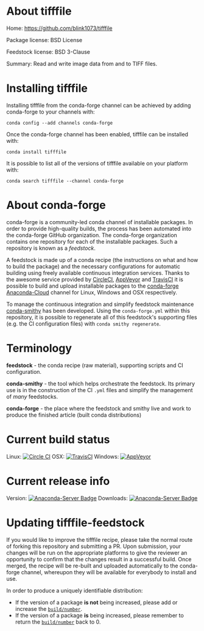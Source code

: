 About tifffile
==============

Home: https://github.com/blink1073/tifffile

Package license: BSD License

Feedstock license: BSD 3-Clause

Summary: Read and write image data from and to TIFF files.



Installing tifffile
===================

Installing tifffile from the conda-forge channel can be achieved by adding conda-forge to your channels with:

```
conda config --add channels conda-forge
```

Once the conda-forge channel has been enabled, tifffile can be installed with:

```
conda install tifffile
```

It is possible to list all of the versions of tifffile available on your platform with:

```
conda search tifffile --channel conda-forge
```


About conda-forge
=================

conda-forge is a community-led conda channel of installable packages.
In order to provide high-quality builds, the process has been automated into the
conda-forge GitHub organization. The conda-forge organization contains one repository 
for each of the installable packages. Such a repository is known as a *feedstock*.

A feedstock is made up of a conda recipe (the instructions on what and how to build
the package) and the necessary configurations for automatic building using freely
available continuous integration services. Thanks to the awesome service provided by
[CircleCI](https://circleci.com/), [AppVeyor](http://www.appveyor.com/)
and [TravisCI](https://travis-ci.org/) it is possible to build and upload installable
packages to the [conda-forge](https://anaconda.org/conda-forge)
[Anaconda-Cloud](http://docs.anaconda.org/) channel for Linux, Windows and OSX respectively.

To manage the continuous integration and simplify feedstock maintenance
[conda-smithy](http://github.com/conda-forge/conda-smithy) has been developed.
Using the ``conda-forge.yml`` within this repository, it is possible to regenerate all of
this feedstock's supporting files (e.g. the CI configuration files) with ``conda smithy regenerate``.


Terminology
===========

**feedstock** - the conda recipe (raw material), supporting scripts and CI configuration.

**conda-smithy** - the tool which helps orchestrate the feedstock.
                   Its primary use is in the construction of the CI ``.yml`` files
                   and simplify the management of *many* feedstocks.

**conda-forge** - the place where the feedstock and smithy live and work to
                  produce the finished article (built conda distributions)

Current build status
====================

Linux: [![Circle CI](https://circleci.com/gh/conda-forge/tifffile-feedstock.svg?style=svg)](https://circleci.com/gh/conda-forge/tifffile-feedstock)
OSX: [![TravisCI](https://travis-ci.org/conda-forge/tifffile-feedstock.svg?branch=master)](https://travis-ci.org/conda-forge/tifffile-feedstock) 
Windows: [![AppVeyor](https://ci.appveyor.com/api/projects/status/github/conda-forge/tifffile-feedstock?svg=True)](https://ci.appveyor.com/project/conda-forge/tifffile-feedstock/branch/master)

Current release info
====================
Version: [![Anaconda-Server Badge](https://anaconda.org/conda-forge/tifffile/badges/version.svg)](https://anaconda.org/conda-forge/tifffile)
Downloads: [![Anaconda-Server Badge](https://anaconda.org/conda-forge/tifffile/badges/downloads.svg)](https://anaconda.org/conda-forge/tifffile)


Updating tifffile-feedstock
===========================

If you would like to improve the tifffile recipe, please take the normal
route of forking this repository and submitting a PR. Upon submission, your changes will
be run on the appropriate platforms to give the reviewer an opportunity to confirm that the
changes result in a successful build. Once merged, the recipe will be re-built and uploaded
automatically to the conda-forge channel, whereupon they will be available for everybody to
install and use.

In order to produce a uniquely identifiable distribution:
 * If the version of a package **is not** being increased, please add or increase
   the [``build/number``](http://conda.pydata.org/docs/building/meta-yaml.html#build-number-and-string). 
 * If the version of a package **is** being increased, please remember to return
   the [``build/number``](http://conda.pydata.org/docs/building/meta-yaml.html#build-number-and-string)
   back to 0.
